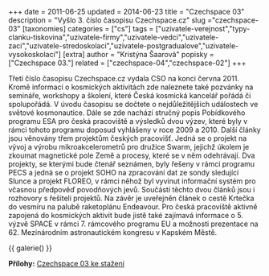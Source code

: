 +++
date = 2011-06-25
updated = 2014-06-23
title = "Czechspace 03"
description = "Vyšlo 3. číslo časopisu Czechspace.cz"
slug ="czechspace-03"
[taxonomies]
categories = ["cs"]
tags = ["uzivatele-verejnost","typy-clanku-tiskovina","uzivatele-firmy","uzivatele-vedci","uzivatele-zaci","uzivatele-stredoskolaci","uzivatele-postgradualove","uzivatele-vysokoskolaci"]
[extra]
author = "Kristýna Šaarová"
popisky = ["Czechspace 03."]
related = ["czechspace-04","czechspace-02"]
+++

Třetí číslo časopisu Czechspace.cz vydala CSO na konci června 2011. Kromě informací o kosmických aktivitách zde naleznete také pozvánky na semináře, workshopy a školení, které Česká kosmická kancelář pořádá či spolupořádá. V úvodu časopisu se dočtete o nejdůležitějších událostech ve světové kosmonautice. Dále se zde nachází stručný popis Pobídkového programu ESA pro česká pracoviště a výsledků dvou výzev, které byly v rámci tohoto programu doposud vyhlášeny v roce 2009 a 2010. Další články jsou věnovány třem projektům českých pracovišť. Jedná se o projekt na vývoj a výrobu mikroakcelerometrů pro družice Swarm, jejichž úkolem je zkoumat magnetické pole Země a procesy, které se v něm odehrávají. Dva projekty, se kterými bude čtenář seznámen, byly řešeny v rámci programu PECS a jedná se o projekt SOHO na zpracování dat ze sondy sledující Slunce a projekt FLOREO, v rámci něhož byl vyvinut informační systém pro včasnou předpověď povodňových jevů. Součástí těchto dvou článků jsou i rozhovory s řešiteli projektů. Na závěr je uveřejněn článek o cestě Krtečka do vesmíru na palubě raketoplánu Endeavour. Pro česká pracoviště aktivně zapojená do kosmických aktivit bude jistě také zajímavá informace o 5. výzvě SPACE v rámci 7. rámcového programu EU a možnosti prezentace na 62. Mezinárodním astronautickém kongresu v Kapském Městě.

{{ galerie() }}

**Přílohy:**
[Czechspace 03 ke stažení]

[Czechspace 03 ke stažení]: czechspace.cz03-web.pdf
